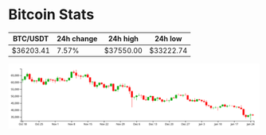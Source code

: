 # Bitcoin Stats

BTC/USDT|24h change|24h high|24h low|
|---|---|---|---|
|$36203.41|7.57%|$37550.00|$33222.74|

<img src="./chart.svg">
